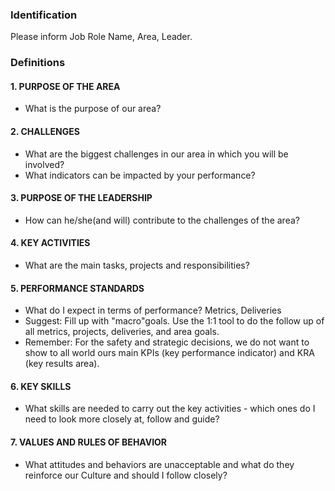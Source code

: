 ### Identification

Please inform Job Role Name, Area, Leader.

### Definitions

#### 1. PURPOSE OF THE AREA

- What is the purpose of our area?

#### 2. CHALLENGES

- What are the biggest challenges in our area in which you will be involved?
- What indicators can be impacted by your performance?

#### 3. PURPOSE OF THE LEADERSHIP

- How can he/she(and will) contribute to the challenges of the area?

#### 4. KEY ACTIVITIES

- What are the main tasks, projects and responsibilities?

#### 5. PERFORMANCE STANDARDS

- What do I expect in terms of performance? Metrics, Deliveries
- Suggest: Fill up with "macro"goals. Use the 1:1 tool to do the follow up of all metrics, projects, deliveries, and area goals.
- Remember: For the safety and strategic decisions, we do not want to show to all world ours main KPIs (key performance indicator) and KRA (key results area).

#### 6. KEY SKILLS

- What skills are needed to carry out the key activities - which ones do I need to look more closely at, follow and guide?

#### 7. VALUES AND RULES OF BEHAVIOR

- What attitudes and behaviors are unacceptable and what do they reinforce our Culture and should I follow closely?
